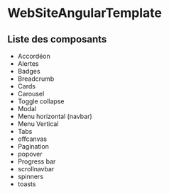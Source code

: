 # WebSiteAngularTemplate

##  Liste des composants

*   Accordéon
*   Alertes
*   Badges 
*   Breadcrumb
*   Cards
*   Carousel
*   Toggle collapse
*   Modal
*   Menu horizontal (navbar)
*   Menu Vertical
*   Tabs
*   offcanvas
*   Pagination
*   popover
*   Progress bar
*   scrollnavbar
*   spinners
*   toasts